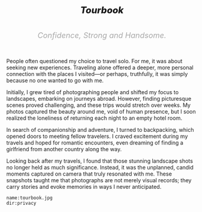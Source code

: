 <h1></h1>

<h5 style="font-size:24px;text-align:center;font-weight:800">
Tourbook
</h5>

<h6 style="font-size:20px;text-align:center;color:#aaa">
Confidence, Strong and Handsome.
</h6>

People often questioned my choice to travel solo. For me, it was about seeking new experiences. Traveling alone offered a deeper, more personal connection with the places I visited—or perhaps, truthfully, it was simply because no one wanted to go with me.

Initially, I grew tired of photographing people and shifted my focus to landscapes, embarking on journeys abroad. However, finding picturesque scenes proved challenging, and these trips would stretch over weeks. My photos captured the beauty around me, void of human presence, but I soon realized the loneliness of returning each night to an empty hotel room.

In search of companionship and adventure, I turned to backpacking, which opened doors to meeting fellow travelers. I craved excitement during my travels and hoped for romantic encounters, even dreaming of finding a girlfriend from another country along the way.

Looking back after my travels, I found that those stunning landscape shots no longer held as much significance. Instead, it was the unplanned, candid moments captured on camera that truly resonated with me. These snapshots taught me that photographs are not merely visual records; they carry stories and evoke memories in ways I never anticipated.

```<a-img>
name:tourbook.jpg
dir:privacy
```

<a-map points="100.5545711,13.802285,Bangkok|99.706329,17.031670,Sukhothai|98.9978128,18.7840584,Chiang Mai|98.2913469,7.8877042,Phuket|101.69091652316015,3.1314496300435706,Kula Lumpur|116.0776038,5.9833774,Kota Kinabalu|118.6271726,4.2477133,Mabul|100.343897,5.420885,Penang|99.825093,10.085696,Koh Tao|100.068051,9.676993,Koh Phangan|98.810486,8.042807,Krabi|97.645576,8.573707,Koh Similan|99.3283169,9.1438932,Surat thani|116.565853,6.0076652,Mount Kinabalu|100.055656,9.5179429,Koh Samui|118.6276134545917,4.124777700091974,Sipadan|117.8871584972851,4.244807239632564,Tawau"></a-map>

<a-secret name="timeline" autoload></a-secret>
